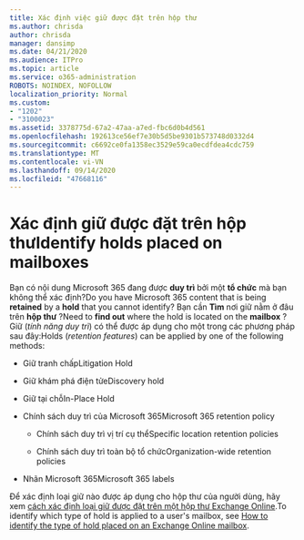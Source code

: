 ```yaml
---
title: Xác định việc giữ được đặt trên hộp thư
ms.author: chrisda
author: chrisda
manager: dansimp
ms.date: 04/21/2020
ms.audience: ITPro
ms.topic: article
ms.service: o365-administration
ROBOTS: NOINDEX, NOFOLLOW
localization_priority: Normal
ms.custom:
- "1202"
- "3100023"
ms.assetid: 3378775d-67a2-47aa-a7ed-fbc6d0b4d561
ms.openlocfilehash: 192613ce56ef7e30b5d5be9301b573748d0332d4
ms.sourcegitcommit: c6692ce0fa1358ec3529e59ca0ecdfdea4cdc759
ms.translationtype: MT
ms.contentlocale: vi-VN
ms.lasthandoff: 09/14/2020
ms.locfileid: "47668116"
---
```

# <a name="identify-holds-placed-on-mailboxes"></a><span data-ttu-id="b8fb8-102">Xác định giữ được đặt trên hộp thư</span><span class="sxs-lookup"><span data-stu-id="b8fb8-102">Identify holds placed on mailboxes</span></span>

<span data-ttu-id="b8fb8-103">Bạn có nội dung Microsoft 365 đang được **duy trì** bởi một **tổ chức** mà bạn không thể xác định?</span><span class="sxs-lookup"><span data-stu-id="b8fb8-103">Do you have Microsoft 365 content that is being **retained** by a **hold** that you cannot identify?</span></span> <span data-ttu-id="b8fb8-104">Bạn cần **Tìm** nơi giữ nằm ở đâu trên **hộp thư** ?</span><span class="sxs-lookup"><span data-stu-id="b8fb8-104">Need to **find out** where the hold is located on the **mailbox** ?</span></span> <span data-ttu-id="b8fb8-105">Giữ (*tính năng duy trì*) có thể được áp dụng cho một trong các phương pháp sau đây:</span><span class="sxs-lookup"><span data-stu-id="b8fb8-105">Holds (*retention features*) can be applied by one of the following methods:</span></span>
  
- <span data-ttu-id="b8fb8-106">Giữ tranh chấp</span><span class="sxs-lookup"><span data-stu-id="b8fb8-106">Litigation Hold</span></span>

- <span data-ttu-id="b8fb8-107">Giữ khám phá điện tử</span><span class="sxs-lookup"><span data-stu-id="b8fb8-107">eDiscovery hold</span></span>

- <span data-ttu-id="b8fb8-108">Giữ tại chỗ</span><span class="sxs-lookup"><span data-stu-id="b8fb8-108">In-Place Hold</span></span>

- <span data-ttu-id="b8fb8-109">Chính sách duy trì của Microsoft 365</span><span class="sxs-lookup"><span data-stu-id="b8fb8-109">Microsoft 365 retention policy</span></span> 

  - <span data-ttu-id="b8fb8-110">Chính sách duy trì vị trí cụ thể</span><span class="sxs-lookup"><span data-stu-id="b8fb8-110">Specific location retention policies</span></span>

  - <span data-ttu-id="b8fb8-111">Chính sách duy trì toàn bộ tổ chức</span><span class="sxs-lookup"><span data-stu-id="b8fb8-111">Organization-wide retention policies</span></span>

- <span data-ttu-id="b8fb8-112">Nhãn Microsoft 365</span><span class="sxs-lookup"><span data-stu-id="b8fb8-112">Microsoft 365 labels</span></span>

<span data-ttu-id="b8fb8-113">Để xác định loại giữ nào được áp dụng cho hộp thư của người dùng, hãy xem [cách xác định loại giữ được đặt trên một hộp thư Exchange Online](https://docs.microsoft.com/microsoft-365/compliance/identify-a-hold-on-an-exchange-online-mailbox).</span><span class="sxs-lookup"><span data-stu-id="b8fb8-113">To identify which type of hold is applied to a user's mailbox, see [How to identify the type of hold placed on an Exchange Online mailbox](https://docs.microsoft.com/microsoft-365/compliance/identify-a-hold-on-an-exchange-online-mailbox).</span></span>
